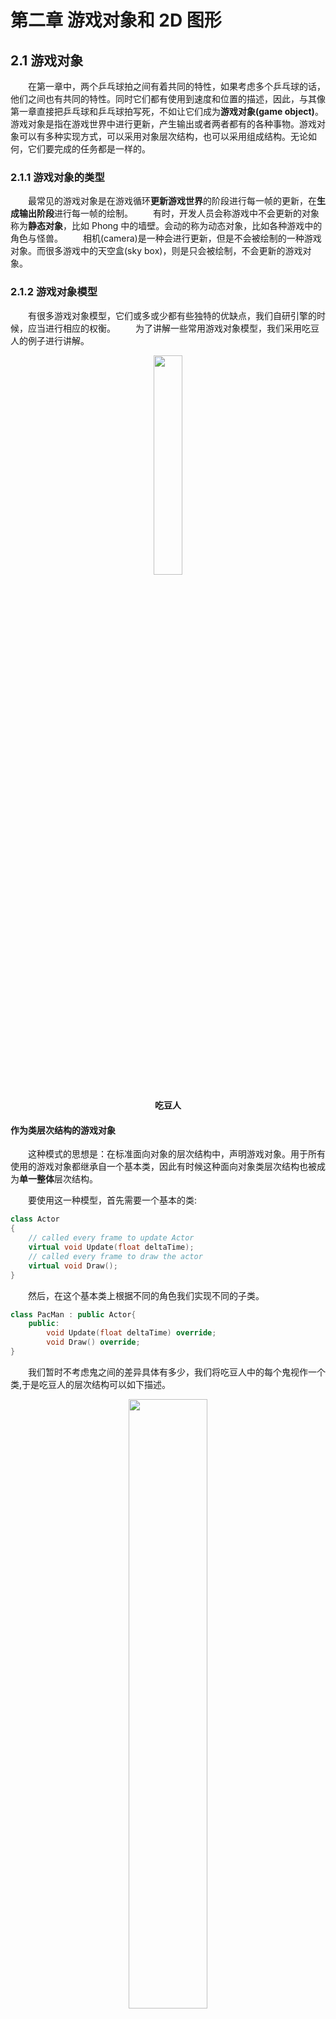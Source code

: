 # 第二章 游戏对象和 2D 图形

## 2.1 游戏对象

&emsp;&emsp;在第一章中，两个乒乓球拍之间有着共同的特性，如果考虑多个乒乓球的话，他们之间也有共同的特性。同时它们都有使用到速度和位置的描述，因此，与其像第一章直接把乒乓球和乒乓球拍写死，不如让它们成为**游戏对象(game object)**。游戏对象是指在游戏世界中进行更新，产生输出或者两者都有的各种事物。游戏对象可以有多种实现方式，可以采用对象层次结构，也可以采用组成结构。无论如何，它们要完成的任务都是一样的。

### 2.1.1 游戏对象的类型

&emsp;&emsp;最常见的游戏对象是在游戏循环**更新游戏世界**的阶段进行每一帧的更新，在**生成输出阶段**进行每一帧的绘制。
&emsp;&emsp;有时，开发人员会称游戏中不会更新的对象称为**静态对象**，比如 Phong 中的墙壁。会动的称为动态对象，比如各种游戏中的角色与怪兽。
&emsp;&emsp;相机(camera)是一种会进行更新，但是不会被绘制的一种游戏对象。而很多游戏中的天空盒(sky box)，则是只会被绘制，不会更新的游戏对象。

### 2.1.2 游戏对象模型

&emsp;&emsp;有很多游戏对象模型，它们或多或少都有些独特的优缺点，我们自研引擎的时候，应当进行相应的权衡。
&emsp;&emsp;为了讲解一些常用游戏对象模型，我们采用吃豆人的例子进行讲解。

<div align = "center" >
<img src = "https://gimg2.baidu.com/image_search/src=http%3A%2F%2Fimgsa.baidu.com%2Fbaike%2Fpic%2Fitem%2F902397dda144ad34376844b5d9a20cf431ad8529.jpg&refer=http%3A%2F%2Fimgsa.baidu.com&app=2002&size=f9999,10000&q=a80&n=0&g=0n&fmt=auto?sec=1666668794&t=38d859d203a95f961f81a9748caf55ff" width = 30% height = 30%/ >
<h4>吃豆人</h4>
</div>

#### 作为类层次结构的游戏对象

&emsp;&emsp;这种模式的思想是：在标准面向对象的层次结构中，声明游戏对象。用于所有使用的游戏对象都继承自一个基本类，因此有时候这种面向对象类层次结构也被成为**单一整体**层次结构。

&emsp;&emsp;要使用这一种模型，首先需要一个基本的类:

```c++
class Actor
{
    // called every frame to update Actor
    virtual void Update(float deltaTime);
    // called every frame to draw the actor
    virtual void Draw();
}
```

&emsp;&emsp;然后，在这个基本类上根据不同的角色我们实现不同的子类。

```c++
class PacMan : public Actor{
    public:
        void Update(float deltaTime) override;
        void Draw() override;
}
```

&emsp;&emsp;我们暂时不考虑鬼之间的差异具体有多少，我们将吃豆人中的每个鬼视作一个类,于是吃豆人的层次结构可以如下描述。

<div align = "center" >
<img src = "./PacMan.png" width = 50% height = 50%/ >
<h4>吃豆人层次结构</h4>
</div>

&emsp;&emsp;这个方法能够一层一层拓宽游戏对象的功能，但是这样也会导致我们加入很多不必要的功能。比如一个固定视角的游戏，我们不需要对墙相关的游戏对象进行更新只需要绘制；不需要对触发器(trigger)进行绘制，但是只需要刷新。

&emsp;&emsp;当我们使用这种游戏对象模型的时候，请尽可能避免出现**钻石型继承**。

#### 具有组件的游戏对象

&emsp;&emsp;许多游戏都使用**基于组件**的游戏对象模型来取代单一的整体式层次结构。Unity 引擎是采用这种思路的一个典型。在这个模型中，游戏对象类是一个组件的容器，组件负责完成各种功能，而容器负责组织组件。

&emsp;&emsp;在这种模式下，我们可以将 PacMan 理解为包含 TransformComponent, CollisionComponent, RendererComponent 和 PacManBehavior 这些组件的一个 GameObject 对象。

<div align = "center" >
<img src = "./PacManCom.png" width = 40% height = 40%/ >
<h4>吃豆人组件结构</h4>
</div>

&emsp;&emsp;对于纯粹的组件结构，GameObject 只提供添加与删除组件的方法与相关数据结构，不会提供任何其它功能。

```c++
class GameObject{
    public:
        AddComponent(Component*);
        RemoveComponent(Component*);
    private:
        std::unorder_set<Component*> mComponents;
}
```

&emsp;&emsp;基于组件的游戏对象模型可以更容易地将功能只添加到需要它的特定游戏对象中,而不会添加不需要的功能。比如只有需要被绘制的对象才会添加 RendererComponent 组件。

&emsp;&emsp;但是这个模式的缺点也很明显，当我们绘制场景中的物品时，我们往往需要获取 Transform 的信息，这意味着 RendererComponent 的实现必须要通过 GameObject 查询获取 Transform。根据查询方式的不同，查询操作可能成为性能瓶颈。

#### 具有组件层次结构的游戏对象

&emsp;&emsp;在实际应用中，往往上述两种模式结合使用。我们将一些额外必要的内容放入 GameObject 中，然后提供管理各种组件的容器。在本章，类的声明如下:

```c++
#include<vector>
using namespace std;
	class GameObject
	{
	public:

		// track state of gameobject
		enum State{
			EActive,
			EPause,
			EDead
		};

		// constructor and destructor
		GameObject(class Game* game);
		virtual ~GameObject();

		// add and remove gameobject
		void AddComponent(class Behaviour* behaviour);
		void RemoveComponent(class Behaviour* behaviour);

		//Getters/Setters
		//...

		//update method called from game
		void Update(float deltaTime);
		//update all components attached to the game object
		void UpdateComponents(float deltaTime);
        //any specific update code
		virtual void UpdateGameObject(float deltaTime);

	private:
		// gameObject's state
		State mState;
		// transform informations
		class Transform* mtransform;
		// components container
		vector<class Behaviour*> mComponents;
		class Game* game;
	};


```

&emsp;&emsp;GameObject 类会有多种状态，包括活跃、暂停以及死亡，在上述代码分别对应"EActive,EPause,EDead"。我们只更新参与 EActive 状态的对象，处于 EPause 状态的对象将会在不被进行任何更新(包括绘制)，对于 EDead 状态的对象会通知游戏将它删除。

&emsp;&emsp;Update 方法首先会调用 UpdateComponents 方法对所有活动组件进行遍历更新。为了使得 GameObject 的子类能够自定义行为，因此提供了 UpdateGameObject 方法让子类自定义更新行为。但是对于 GameObject 的对象，这个实现为空。

&emsp;&emsp;在游戏过程中，GameObject 对象会不可避免地用到 Game 对象中的各种内容，比如使用 deltaTime，创建新的游戏对象等。一个解决方案是使用**单例模式**，将 Game 对象变成一个单例。但是我们需要考虑游戏中的游戏的情况，因此我们可能不止一个 Game 类。所以我们不使用单例模式，而是使用一种叫**依赖注入**的方法，让 GameObject 的构造需要用到 Game 对象的指针。

&emsp;&emsp;我们将游戏对象的位置信息封装到了 Transform 类，这个类记录了游戏对象的位置，旋转，缩放等内容。现在只以最简单的方式将其进行实现,会在之后的章节中陆续更新完善。

```c++
class Transform
{
	public:
		Vector2 scale;
		Vector2 position;
		float rotation;
};
```

&emsp;&emsp;接下来我们进行组件类(Behaviour)的声明。在这个类中，我们声明了一个很重要的变量，mUpdateOrder。这个会决定在 GameObject 中，对 Component 进行更新的顺序。比如我们往往希望在别的的内容完成了更新后，再进行绘制；在游戏对象移动后再启用相机。

```c++
class Behaviour
{
public:
	// constructor and destructor
	Behaviour(class GameObject* gameObject, int updateOrder = 100);
	virtual ~Behaviour();
	int GetUpdateOrder() const;
private:
	int mUpdateOrder;
	class GameObject* gameObject;
};
```

&emsp;&emsp;这种混合模型可以避免单一整体对象模型中过于深层次的结构，其层次性也比纯组件模型让其有了更大的拓展空间。虽然不能完全消除组件间的通讯问题，但是我们能够尽可能进行避免。

&emsp;&emsp;目前为止，我们并没有让 GameObject 或者 Behaviour 进行输入的处理。这一章节暂时不考虑这个问题，使用特殊的方式进行处理。在第三章将会重新讨论如何将输入合并到游戏对象模型中。

### 2.1.3 将游戏对象加入循环

&emsp;&emsp;在游戏循环中，我们创建的 GameObject 对象，在完成创建后不能马上加入游戏循环，因为这个过程可能发生在游戏循环的任何位置从而导致一些不确定的行为。同理，我们也不应该直接将不需要的 GameObject 立即删除。因此，在 Game 类中，我们需要特定的容器对 GameObject 的创建与销毁进行管理。

&emsp;&emsp;在这里我们创建三个向量容器，分别用于管理挂起，活跃，死亡状态的 GameObject。游戏更新只遍历更新在 activeList 中的 GameObject。在创建游戏对象后，新加入的游戏对象会加入 pendingList 中，在完成了对 activeList 的操作后，才将 pendingList 中的对象加入 activeList。而在每一次更新的最后，逐个销毁 deadList 中的 GameObject 对象。

```c++
using namespace std;
struct WindowSize {
	int w, h;
};
class Game
{
public:
	Game();
	// initialize a game
	bool Initialize();
	// runs game loop until game is over
	void GameLoop();
	void Shutdown();
	// create new GameObject
	void CreateGameObject(string name = "GameObject");
	// remove GameObject
	void RemoveGameObject(class GameObject*);

private:
	void ProcessInput();
	void UpdateGame();
	void GenerateOutput();

	// game should continue running
	bool mIsRunning;
	// we use this render draw the graphics
	SDL_Renderer* mRenderer;
	// window created by SDL
	SDL_Window* mWindow;
	// record our client window size
	WindowSize mWindowSize;
	// record time count since last frame
	Uint32 mTicksCounts;

	vector<class GameObject*> activeList;
	vector<class GameObject*> pendingList;
	vector<class GameObject*> deadList;
};

```

&emsp;&emsp;Game 其他大体上的内容见上一章节，在这一章节中我们需要着重对 GameLoop 中的 UpdateGame 和 GenerateOutput 进行修改，GenerateOutput 稍后会提到。

```c++
void Game::UpdateGame() {

	// Calculate delta time
	Uint32 expectCounts = mTicksCounts + 16;
	while (SDL_GetTicks() < expectCounts);// wait until 16 ms pass
	float deltaTime = (SDL_GetTicks() - mTicksCounts) / 1000.0f; //it stores counts of ms
	mTicksCounts = SDL_GetTicks();
	deltaTime = min(deltaTime, 0.5f);

	for (auto it = activeList.begin(); it != activeList.end(); it++) {
		(* it)->Update(deltaTime);
	}

	for (auto it = pendingList.begin(); it != pendingList.end(); it++) {
		activeList.emplace_back(*it);
	}

	for (auto it = deadList.begin(); it != deadList.end(); it++) {
		delete (*it);
	}
	deadList.clear();
}
```
